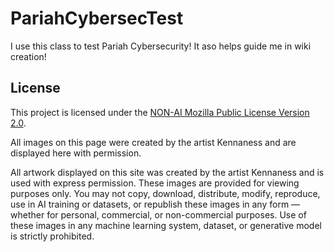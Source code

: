 # PariahCybersecTest

I use this class to test Pariah Cybersecurity! It aso helps guide me in wiki creation!

## License
This project is licensed under the [NON-AI Mozilla Public License Version 2.0](https://raw.githubusercontent.com/non-ai-licenses/non-ai-licenses/main/NON-AI-MPL-2.0).

All images on this page were created by the artist Kennaness and are displayed here with permission.


All artwork displayed on this site was created by the artist Kennaness and is used with express permission.
These images are provided for viewing purposes only.
You may not copy, download, distribute, modify, reproduce, use in AI training or datasets, or republish these images in any form — whether for personal, commercial, or non-commercial purposes.
Use of these images in any machine learning system, dataset, or generative model is strictly prohibited.
